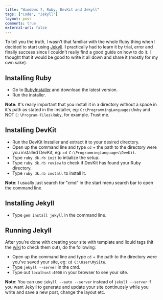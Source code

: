 ```yaml
---
title: "Windows 7, Ruby, DevKit and Jekyll"
tags: ["Code", "Jekyll"]
layout: post
comments: true
external-url: false
---
```


To tell you the truth, I wasn't that familiar with the whole Ruby thing when I decided to start using [Jekyll](http://www.jekyllrb.com/). I practically had to learn it by trial, error and finally success since I couldn't really find a good guide on how to do it. I thought that it would be good to write it all down and share it (mostly for my own sake).

## Installing Ruby

- Go to [RubyInstaller](http://rubyinstaller.org/) and download the latest version.
- Run the installer.

**Note:** It's really important that you install it in a directory without a space in it's path as stated in the installer, eg: `C:\ProgrammingLanguages\Ruby` and NOT `C:\Program Files\Ruby`, for example. Trust me.

## Installing DevKit

- Run the DevKit Installer and extract it to your desired directory.
- Open up the command line and type `cd` + the path to the directory were you installed DevKit, eg: `cd C:\ProgrammingLanguages\DevKit`.
- Type `ruby dk.rb init` to intialize the setup.
- Type `ruby dk.rb review` to check if DevKit has found your Ruby directory.
- Type `ruby dk.rb install` to install it.

**Note:** I usually just search for "cmd" in the start menu search bar to open the command line.

## Installing Jekyll

- Type `gem install jekyll` in the command line.

## Running Jekyll

After you're done with creating your site with template and liquid tags (hit the [wiki](https://github.com/mojombo/jekyll/wiki) to check them out), do the following:

- Open up the command line and type `cd` + the path to the directory were you've saved your site, eg: `cd C:\User\MySite`.
- Type `jekyll --server` in the cmd.
- Type out `localhost:4000` in your browser to see your site.

**Note:** You can use `jekyll --auto --server` instead of `jekyll --server` if you want Jekyll to generate and update your site continuosly while you write and save a new post, change the layout etc.
